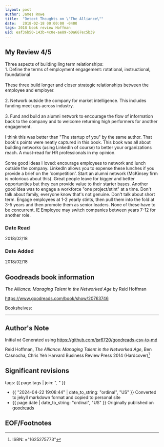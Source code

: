 ```yaml
---
layout: post
author: James Rowe
title:  "Detect Thoughts on \"The Alliance\""
date:   2018-02-18 00:00:00 -0400
tags: 2018 book review Hoffman 
uid: eaf36b50-143b-4c0e-ae89-b0a667ec5b39
---
```


<!-- highly dependent on how you personally use jekyll templates, and how you want this to show up -->
<!-- escape any jekyll keys with double brackets -->

## My Review 4/5

Three aspects of building ling term relationships:<br/>1. Define the terms of employment engagement: rotational, instructional, foundational<br/><br/>These three build longer and closer strategic relationships between the employee and employer. <br/><br/>2. Network outside the company for market intelligence. This includes funding meet ups across industry. <br/><br/>3. Fund and build an alumni network to encourage the flow of information back to the company and to welcome returning high performers for another engagement.<br/><br/>I think this was better than "The startup of you" by the same author. That book's points were neatly captured in this book. This book was all about building networks (using LinkedIn of course) to better your organizations reach. A must-read for HR professionals in my opinion. <br/><br/>Some good ideas I loved: encourage employees to network and lunch outside the company. LinkedIn allows you to expense these lunches if you provide a brief on the 'competition'. Start an alumni network (McKinsey firm is notorious about this). Great people leave for bigger and better opportunities but they can provide value to their starter bases. Another good idea was to engage a workforce "one project/stint" at a time. Don't talk about family, everyone know that's not genuine. Don't talk about short term. Engage employees at 1-2 yearly stints, then pull them into the fold at 3-5 years and then promote them as senior leaders. None of these have to be concurrent. IE Employee may switch companies between years 7-12 for another role.

### Date Read
2018/02/18

### Date Added
2018/02/18

## Goodreads book information

*The Alliance: Managing Talent in the Networked Age* by Reid Hoffman

https://www.goodreads.com/book/show/20763746

Bookshelves: 

---

## Author's Note

Initial `md` Generated using https://github.com/jsr6720/goodreads-csv-to-md

Reid Hoffman, *The Alliance: Managing Talent in the Networked Age*, Ben Casnocha, Chris Yeh Harvard Business Review Press 2014 (Hardcover)[^1]

## Significant revisions

tags: {{ page.tags | join: ", " }} <!-- todo move this somewhere -->

- {{ "2024-04-22 19:08:44" | date_to_string: "ordinal", "US" }} Converted to jekyll markdown format and copied to personal site
- {{ page.date | date_to_string: "ordinal", "US" }} Originally published on [goodreads](https://www.goodreads.com)

## EOF/Footnotes

[^1]: ISBN: ="1625275773"